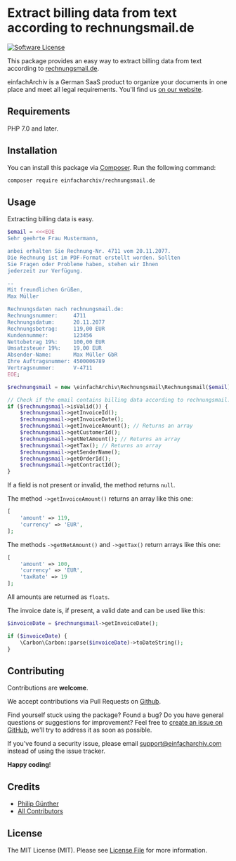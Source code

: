 # Extract billing data from text according to rechnungsmail.de

[![Software License](https://img.shields.io/badge/license-MIT-brightgreen.svg?style=flat-square)](LICENSE.md)

This package provides an easy way to extract billing data from text according to [rechnungsmail.de](http://rechnungsmail.de).

einfachArchiv is a German SaaS product to organize your documents in one place and meet all legal requirements. You'll find us [on our website](https://www.einfacharchiv.com).

## Requirements

PHP 7.0 and later.

## Installation

You can install this package via [Composer](http://getcomposer.org/). Run the following command:

```bash
composer require einfacharchiv/rechnungsmail.de
```

## Usage

Extracting billing data is easy.

```php
$email = <<<EOE
Sehr geehrte Frau Mustermann, 

anbei erhalten Sie Rechnung-Nr. 4711 vom 20.11.2077. 
Die Rechnung ist im PDF-Format erstellt worden. Sollten 
Sie Fragen oder Probleme haben, stehen wir Ihnen 
jederzeit zur Verfügung. 

-- 
Mit freundlichen Grüßen,
Max Müller

Rechnungsdaten nach rechnungsmail.de:
Rechnungsnummer:     4711
Rechnungsdatum:      20.11.2077
Rechnungsbetrag:     119,00 EUR
Kundennummer:        123456
Nettobetrag 19%:     100,00 EUR
Umsatzsteuer 19%:    19,00 EUR
Absender-Name:       Max Müller GbR
Ihre Auftragsnummer: 4500006789
Vertragsnummer:      V-4711
EOE;

$rechnungsmail = new \einfachArchiv\Rechnungsmail\Rechnungsmail($email);

// Check if the email contains billing data according to rechnungsmail.de
if ($rechnungsmail->isValid()) {
    $rechnungsmail->getInvoiceId();
    $rechnungsmail->getInvoiceDate();
    $rechnungsmail->getInvoiceAmount(); // Returns an array
    $rechnungsmail->getCustomerId();
    $rechnungsmail->getNetAmount(); // Returns an array
    $rechnungsmail->getTax(); // Returns an array
    $rechnungsmail->getSenderName();
    $rechnungsmail->getOrderId();
    $rechnungsmail->getContractId();
}
```

If a field is not present or invalid, the method returns `null`.

The method `->getInvoiceAmount()` returns an array like this one:

```php
[
    'amount' => 119,
    'currency' => 'EUR',
];
```

The methods `->getNetAmount()` and `->getTax()` return arrays like this one:

```php
[
    'amount' => 100,
    'currency' => 'EUR',
    'taxRate' => 19
];
```

All amounts are returned as `floats`.

The invoice date is, if present, a valid date and can be used like this:

```php
$invoiceDate = $rechnungsmail->getInvoiceDate();

if ($invoiceDate) {
    \Carbon\Carbon::parse($invoiceDate)->toDateString();
}
```

## Contributing
Contributions are **welcome**.

We accept contributions via Pull Requests on [Github](https://github.com/einfachArchiv/rechnungsmail.de).

Find yourself stuck using the package? Found a bug? Do you have general questions or suggestions for improvement? Feel free to [create an issue on GitHub](https://github.com/einfachArchiv/rechnungsmail.de/issues), we'll try to address it as soon as possible.

If you've found a security issue, please email [support@einfacharchiv.com](mailto:support@einfacharchiv.com) instead of using the issue tracker.

**Happy coding**!

## Credits

- [Philip Günther](https://github.com/Pag-Man)
- [All Contributors](https://github.com/einfachArchiv/rechnungsmail.de/contributors)

## License

The MIT License (MIT). Please see [License File](LICENSE) for more information.
